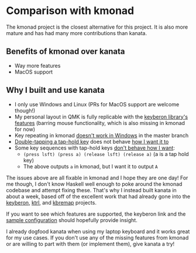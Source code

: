 # Comparison with kmonad

The kmonad project is the closest alternative for this project. It is also more
mature and has had many more contributions than kanata.

## Benefits of kmonad over kanata

- Way more features
- MacOS support

## Why I built and use kanata

- I only use Windows and Linux (PRs for MacOS support are welcome though!)
- My personal layout in QMK is fully replicable with the
  [keyberon library's features](https://github.com/TeXitoi/keyberon/blob/master/src/action.rs)
  (barring mouse functionality, which is also missing in kmonad for now)
- Key repeating in kmonad [doesn't work in Windows](https://github.com/kmonad/kmonad/issues/82)
  in the master branch
- [Double-tapping a tap-hold key](https://github.com/kmonad/kmonad/issues/163) does not behave
  [how I want it to](https://docs.qmk.fm/#/tap_hold?id=tapping-force-hold)
- Some key sequences with tap-hold keys [don't behave how I want](https://github.com/kmonad/kmonad/issues/466):
  - `(press lsft) (press a) (release lsft) (release a)` (a is a tap hold key)
  - The above outputs `a` in kmonad, but I want it to output `A`

The issues above are all fixable in kmonad and I hope they are one day! For me
though, I don't know Haskell well enough to poke around the kmonad codebase and
attempt fixing these. That's why I instead built kanata in about a week, based
off of the excellent work that had already gone into the
[keyberon](https://github.com/TeXitoi/keyberon),
[ktrl](https://github.com/ItayGarin/ktrl), and
[kbremap](https://github.com/timokroeger/kbremap) projects.

If you want to see which features are supported, the keyberon link and the
[sample configuration](../cfg_samples/jtroo.kbd) should hopefully provide
insight.

I already dogfood kanata when using my laptop keyboard and it works great for
my use cases. If you don't use any of the missing features from kmonad or are
willing to part with them (or implement them), give kanata a try!
